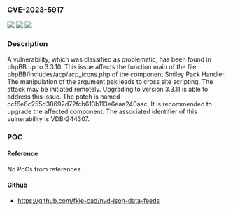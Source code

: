 ### [CVE-2023-5917](https://cve.mitre.org/cgi-bin/cvename.cgi?name=CVE-2023-5917)
![](https://img.shields.io/static/v1?label=Product&message=phpBB&color=blue)
![](https://img.shields.io/static/v1?label=Version&message=%3D%203.3.0%20&color=brighgreen)
![](https://img.shields.io/static/v1?label=Vulnerability&message=CWE-79%20Cross%20Site%20Scripting&color=brighgreen)

### Description

A vulnerability, which was classified as problematic, has been found in phpBB up to 3.3.10. This issue affects the function main of the file phpBB/includes/acp/acp_icons.php of the component Smiley Pack Handler. The manipulation of the argument pak leads to cross site scripting. The attack may be initiated remotely. Upgrading to version 3.3.11 is able to address this issue. The patch is named ccf6e6c255d38692d72fcb613b113e6eaa240aac. It is recommended to upgrade the affected component. The associated identifier of this vulnerability is VDB-244307.

### POC

#### Reference
No PoCs from references.

#### Github
- https://github.com/fkie-cad/nvd-json-data-feeds


